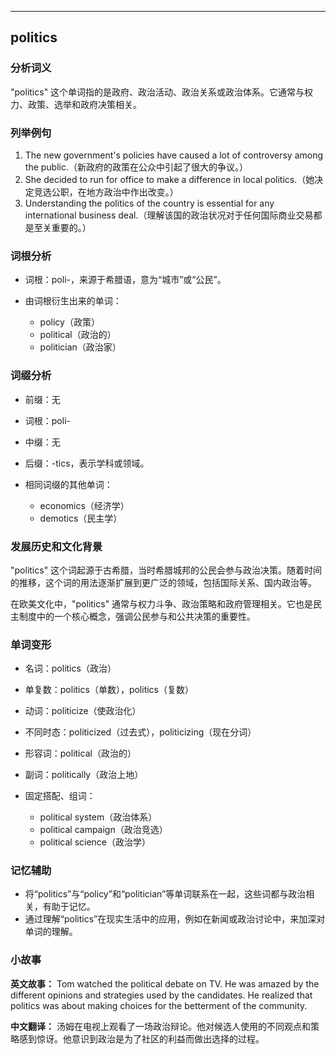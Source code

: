 
---------------
## politics
### 分析词义
"politics" 这个单词指的是政府、政治活动、政治关系或政治体系。它通常与权力、政策、选举和政府决策相关。

### 列举例句
1. The new government's policies have caused a lot of controversy among the public.（新政府的政策在公众中引起了很大的争议。）
2. She decided to run for office to make a difference in local politics.（她决定竞选公职，在地方政治中作出改变。）
3. Understanding the politics of the country is essential for any international business deal.（理解该国的政治状况对于任何国际商业交易都是至关重要的。）

### 词根分析
- 词根：poli-，来源于希腊语，意为“城市”或“公民”。

- 由词根衍生出来的单词：
  - policy（政策）
  - political（政治的）
  - politician（政治家）

### 词缀分析
- 前缀：无
- 词根：poli-
- 中缀：无
- 后缀：-tics，表示学科或领域。

- 相同词缀的其他单词：
  - economics（经济学）
  - demotics（民主学）

### 发展历史和文化背景
"politics" 这个词起源于古希腊，当时希腊城邦的公民会参与政治决策。随着时间的推移，这个词的用法逐渐扩展到更广泛的领域，包括国际关系、国内政治等。

在欧美文化中，"politics" 通常与权力斗争、政治策略和政府管理相关。它也是民主制度中的一个核心概念，强调公民参与和公共决策的重要性。

### 单词变形
- 名词：politics（政治）
- 单复数：politics（单数），politics（复数）
- 动词：politicize（使政治化）
- 不同时态：politicized（过去式），politicizing（现在分词）
- 形容词：political（政治的）
- 副词：politically（政治上地）

- 固定搭配、组词：
  - political system（政治体系）
  - political campaign（政治竞选）
  - political science（政治学）

### 记忆辅助
- 将“politics”与“policy”和“politician”等单词联系在一起，这些词都与政治相关，有助于记忆。
- 通过理解“politics”在现实生活中的应用，例如在新闻或政治讨论中，来加深对单词的理解。

### 小故事
**英文故事：**
Tom watched the political debate on TV. He was amazed by the different opinions and strategies used by the candidates. He realized that politics was about making choices for the betterment of the community.

**中文翻译：**
汤姆在电视上观看了一场政治辩论。他对候选人使用的不同观点和策略感到惊讶。他意识到政治是为了社区的利益而做出选择的过程。

